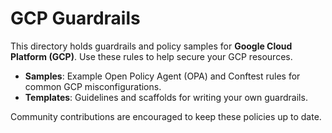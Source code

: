 # GCP Guardrails

This directory holds guardrails and policy samples for **Google Cloud Platform (GCP)**. Use these rules to help secure your GCP resources.

- **Samples**: Example Open Policy Agent (OPA) and Conftest rules for common GCP misconfigurations.
- **Templates**: Guidelines and scaffolds for writing your own guardrails.

Community contributions are encouraged to keep these policies up to date.

